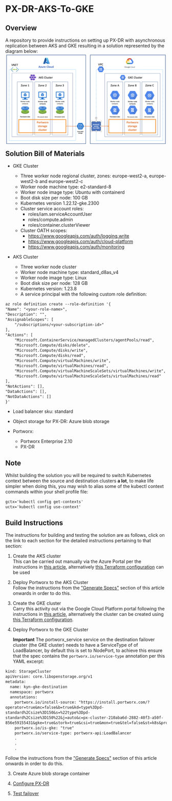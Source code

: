 # PX-DR-AKS-To-GKE

## Overview

A repository to provide instructions on setting up PX-DR with asynchronous replication between AKS and GKE resulting in a solution represented by the
diagram below:
<img style="float: left; margin: 0px 15px 15px 0px;" src="https://github.com/chrisadkin/PX-DR-AKS-To-GKE/blob/main/images/HLA.png?raw=true">

## Solution Bill of Materials

- GKE Cluster
  - Three worker node regional cluster, zones: europe-west2-a, europe-west2-b and europe-west2-c
  - Worker node machine type: e2-standard-8 
  - Worker node image type: Ubuntu with containerd
  - Boot disk size per node: 100 GB 
  - Kubernetes version 1.22.12-gke.2300 
  - Cluster service account roles:
    - roles/iam.serviceAccountUser
    - roles/compute.admin
    - roles/container.clusterViewer    
  - Cluster OATH scopes: 
    - https://www.googleapis.com/auth/logging.write
    - https://www.googleapis.com/auth/cloud-platform
    - https://www.googleapis.com/auth/monitoring
    
- AKS Cluster
  - Three worker node cluster
  - Worker node machine type: standard_d8as_v4
  - Worker node image type: Linux
  - Boot disk size per node: 128 GB
  - Kubernetes version: 1.23.8
  - A service principal with the following custom role definition:

```
az role definition create --role-definition '{
"Name": "<your-role-name>",
"Description": "",
"AssignableScopes": [
    "/subscriptions/<your-subscription-id>"
],
"Actions": [
    "Microsoft.ContainerService/managedClusters/agentPools/read",
    "Microsoft.Compute/disks/delete",
    "Microsoft.Compute/disks/write",
    "Microsoft.Compute/disks/read",
    "Microsoft.Compute/virtualMachines/write",
    "Microsoft.Compute/virtualMachines/read",
    "Microsoft.Compute/virtualMachineScaleSets/virtualMachines/write",
    "Microsoft.Compute/virtualMachineScaleSets/virtualMachines/read"
],
"NotActions": [],
"DataActions": [],
"NotDataActions": []
}'
```

  - Load balancer sku: standard
  
- Object storage for PX-DR: Azure blob storage

- Portworx:
  - Portworx Enterprise 2.10
  - PX-DR

## Note

Whilst building the solution you will be required to switch Kubernetes context between the source and destination clusters **a lot**, to make life 
simpler when doing this, you may wish to alias some of the kubectl context commands within your shell profile file:
```
gctx='kubectl config get-contexts'
uctx='kubectl config use-context'
```
  
## Build Instructions

The instructions for building and testing the solution are as follows, click on the link
to each section for the detailed instructions pertaining to that section:
  
1. Create the AKS cluster  
   This can be carried out manually via the Azure Portal per the instructions in [this article](https://docs.portworx.com/install-portworx/cloud/azure/aks/), alternatively [this Terraform configuration](https://github.com/chrisadkin/PX-Terraform/blob/main/AKS/README.md) can be used

2. Deploy Portworx to the AKS Cluster   
   Follow the instructions from the ["Generate Specs"](https://docs.portworx.com/install-portworx/cloud/azure/aks/) section of this article onwards in order to do this.

3. Create the GKE cluster  
   Carry this activity out via the Google Cloud Platform portal following the instructions in [this article](https://docs.portworx.com/install-portworx/cloud/gcp/gke/operator/), alternatively the cluster can be created using [this Terraform configuration](https://github.com/chrisadkin/PX-Terraform/blob/main/GKE/README.md).

4. Deploy Portworx to the GKE Cluster   
   
   **Important**
   The portworx_service service on the destination failover cluster (the GKE cluster) needs to have a ServiceType of of LoadBalancer, by
   default this is set to NodePort, to achieve this ensure that the spec contains the ```portworx.io/service-type``` annotation per this YAML
   excerpt: 
```
kind: StorageCluster
apiVersion: core.libopenstorage.org/v1
metadata:
  name: kyn-gke-destination 
  namespace: portworx
  annotations:
    portworx.io/install-source: "https://install.portworx.com/?operator=true&mc=false&b=true&kd=type%3Dpd-standard%2Csize%3D150&s=%22type%3Dpd-standard%2Csize%3D150%22&j=auto&c=px-cluster-210aba6d-2882-40f3-a50f-856e59155431&gke=true&stork=true&csi=true&mon=true&tel=false&st=k8s&promop=true"
    portworx.io/is-gke: "true"
    portworx.io/service-type: portworx-api:LoadBalancer
    .
    .
    .
```

   Follow the instructions from the ["Generate Specs"](https://docs.portworx.com/install-portworx/cloud/gcp/gke/operator/) section of this article onwards
   in order to do this.

3. Create Azure blob storage container   

4. [Configure PX-DR](https://github.com/chrisadkin/PX-DR-AKS-To-GKE/blob/main/configure-px-dr/README.md)

5. [Test failover](https://github.com/chrisadkin/PX-DR-AKS-To-GKE/blob/main/test-failover/README.md)
